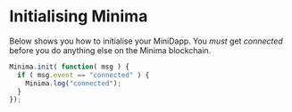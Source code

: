 # Initialising Minima

Below shows you how to initialise your MiniDapp. You _must_ get _connected_ before you do anything else on the Minima blockchain.

```js
Minima.init( function( msg ) {
  if ( msg.event == "connected" ) {
    Minima.log("connected");
  }
});
```
